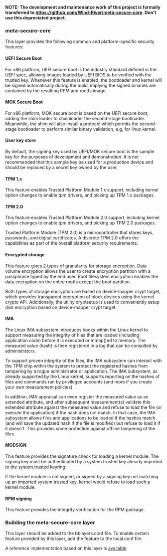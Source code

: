 **NOTE: The development and maintenance work of this project is formally transferred to https://github.com/Wind-River/meta-secure-core. Don't use this depreciated project.**

### meta-secure-core
This layer provides the following common and platform-specific security
features:

#### UEFI Secure Boot
For x86 platform, UEFI secure boot is the industry standard defined in the
UEFI spec, allowing images loaded by UEFI BIOS to be verified with the trusted
key. Whenever this feature is enabled, the bootloader and kernel will be
signed automatically during the build, implying the signed binaries are
contained by the resulting RPM and rootfs image.

#### MOK Secure Boot
For x86 platform, MOK secure boot is based on the UEFI secure boot, adding
the shim loader to chainloader the second-stage bootloader. Meanwhile,
the shim will also install a protocol which permits the second-stage bootloader
to perform similar binary validation, e.g, for linux kernel.

#### User key store
By default, the signing key used by UEFI/MOK secure boot is the sample key for
the purposes of development and demonstration. It is not recommended that
this sample key be used for a production device and should be replaced by
a secret key owned by the user. 

#### TPM 1.x
This feature enables Trusted Platform Module 1.x support, including
kernel option changes to enable tpm drivers, and picking up TPM 1.x packages.

#### TPM 2.0
This feature enables Trusted Platform Module 2.0 support, including
kernel option changes to enable tpm drivers, and picking up TPM 2.0 packages.

Trusted Platform Module (TPM 2.0) is a microcontroller that stores keys,
passwords, and digital certificates. A discrete TPM 2.0 offers the
capabilities as part of the overall platform security requirements.

#### Encrypted storage
This feature gives 2 types of granularity for storage encryption. Data volume
encryption allows the user to create encryption partition with a passphrase
typed by the end user. Root filesystem encryption enables the data encryption on
the entire rootfs except the boot partition.

Both types of storage encryption are based on device-mapper crypt target,
which provides transparent encryption of block devices using the kernel crypto
API. Additionally, the utility cryptsetup is used to conveniently setup disk
encryption based on device-mapper crypt target.

#### IMA
The Linux IMA subsystem introduces hooks within the Linux kernel to support
measuring the integrity of files that are loaded (including application code)
before it is executed or mmap()ed to memory. The measured value (hash) is then
registered in a log that can be consulted by administrators.

To support proven integrity of the files, the IMA subsystem can interact with
the TPM chip within the system to protect the registered hashes from tampering
by a rogue administrator or application. The IMA subsystem, as already
supported by the Linux kernel, supports reporting on the hashes of files and
commands ran by privileged accounts (and more if you create your own
measurement policies).

In addition, IMA appraisal can even register the measured value as an extended
attribute, and after subsequent measurement(s) validate this extended attribute
against the measured value and refuse to load the file (or execute the
application) if the hash does not match. In that case, the IMA subsystem allows
files and applications to be loaded if the hashes match (and will save the
updated hash if the file is modified) but refuse to load it if it doesn't. This
provides some protection against offline tampering of the files.

#### MODSIGN
This feature provides the signature check for loading a kernel module. The
signing key must be authenticated by a system trusted key already imported
to the system trusted keyring.

If the kernel module is not signed, or signed by a signing key not matching
up an imported system trusted key, kernel would refuse to load such a kernel
module.

#### RPM signing
This feature provides the integrity verification for the RPM package.

### Building the meta-secure-core layer
This layer should be added to the bblayers.conf file. To enable certain
feature provided by this layer, add the feature to the local.conf file.

A reference implementation based on this layer is [available](https://github.com/jiazhang0/SecureCore).
